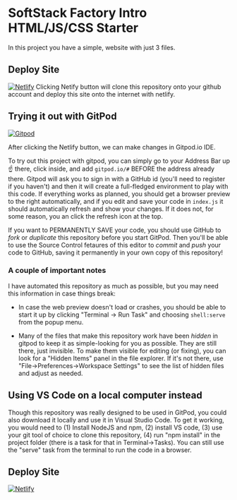 # SoftStack Factory Intro HTML/JS/CSS Starter

In this project you have a simple, website with just 3 files.

## Deploy Site
[![Netlify](https://www.netlify.com/img/deploy/button.svg)](https://app.netlify.com/start/deploy?repository=https://github.com/SoftStackFactory/Intro-HTML-CSS-JS-Workshop&_ga=2.132726478.1771004445.1575755421-843437191.1575755421)
Clicking Netify button will clone this repository onto your github account and deploy this site onto the internet with netlify.

## Trying it out with GitPod
[![Gitpod](https://gitpod.io/button/open-in-gitpod.svg)](https://gitpod-redirect.herokuapp.com)

After clicking the Netlify button, we can make changes in Gitpod.io IDE.

To try out this project with gitpod, you can simply go to your Address Bar up :point_up: there, click inside, and add `gitpod.io/#` BEFORE the address already there. Gitpod will ask you to sign in with a GitHub id (you'll need to register if you haven't) and then it will create a full-fledged environment to play with this code. If everything works as planned, you should get a browser preview to the right automatically, and if you edit and save your code in `index.js` it should automatically refresh and show your changes. If it does not, for some reason, you an click the refresh icon at the top.

If you want to PERMANENTLY SAVE your code, you should use GitHub to *fork* or *duplicate* this repository before you start GitPod. Then you'll be able to use the Source Control fetaures of this editor to *commit* and *push* your code to GitHub, saving it permanently in your own copy of this repository!

### A couple of important notes

I have automated this repository as much as possible, but you may need this information in case things break:

* In case the web preview doesn't load or crashes, you should be able to start it up by clicking "Terminal -> Run Task" and choosing `shell:serve` from the popup menu.

* Many of the files that make this repository work have been *hidden* in gitpod to keep it as simple-looking for you as possible. They are still there, just invisible. To make them visible for editing (or fixing), you can look for a "Hidden Items" panel in the file explorer. If it's not there, use "File->Preferences->Workspace Settings" to see the list of hidden files and adjust as needed.

## Using VS Code on a local computer instead

Though this repository was really designed to be used in GitPod, you could also download it locally and use it in Visual Studio Code. To get it working, you would need to (1) Install NodeJS and npm, (2) install VS code, (3) use your git tool of choice to clone this repository, (4) run "npm install" in the project folder (there is a task for that in Terminal->Tasks). You can still use the "serve" task from the terminal to run the code in a browser.

## Deploy Site
[![Netlify](https://www.netlify.com/img/deploy/button.svg)](https://app.netlify.com/start/deploy?repository=https://github.com/SoftStackFactory/Intro-HTML-CSS-JS-Workshop&_ga=2.132726478.1771004445.1575755421-843437191.1575755421)
